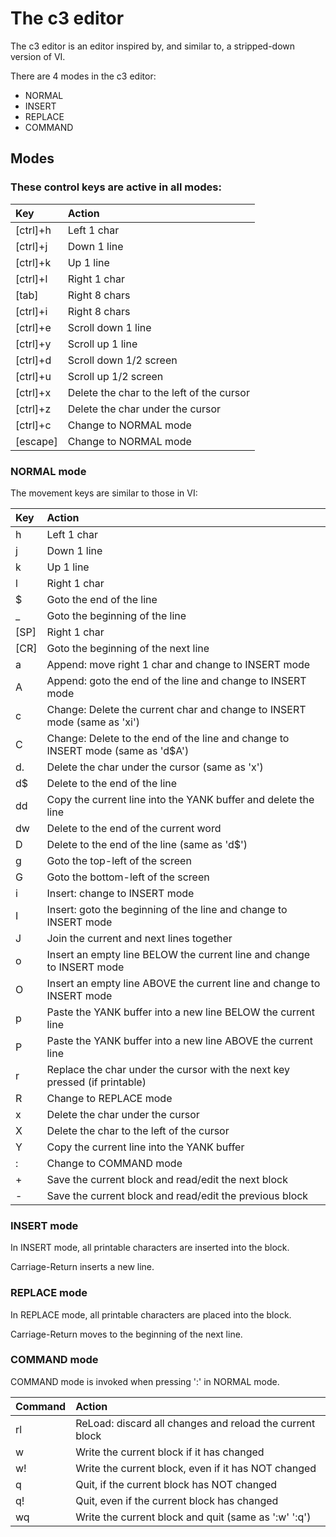 # The c3 editor

The c3 editor is an editor inspired by, and similar to, a stripped-down version of VI.

There are 4 modes in the c3 editor:
- NORMAL
- INSERT
- REPLACE
- COMMAND

## Modes

### These control keys are active in all modes:

| Key      | Action |
| :--      | :-- |
| [ctrl]+h | Left 1 char |
| [ctrl]+j | Down 1 line |
| [ctrl]+k | Up 1 line |
| [ctrl]+l | Right 1 char |
| [tab]    | Right 8 chars |
| [ctrl]+i | Right 8 chars |
| [ctrl]+e | Scroll down 1 line |
| [ctrl]+y | Scroll up 1 line |
| [ctrl]+d | Scroll down 1/2 screen |
| [ctrl]+u | Scroll up 1/2 screen |
| [ctrl]+x | Delete the char to the left of the cursor |
| [ctrl]+z | Delete the char under the cursor |
| [ctrl]+c | Change to NORMAL mode |
| [escape] | Change to NORMAL mode |

### NORMAL mode

The movement keys are similar to those in VI:

| Key  | Action|
| :--  | :-- |
| h    | Left 1 char |
| j    | Down 1 line |
| k    | Up 1 line |
| l    | Right 1 char |
| $    | Goto the end of the line |
| _    | Goto the beginning of the line |
| [SP] | Right 1 char |
| [CR] | Goto the beginning of the next line |
| a    | Append: move right 1 char and change to INSERT mode |
| A    | Append: goto the end of the line and change to INSERT mode |
| c    | Change: Delete the current char and change to INSERT mode (same as 'xi') |
| C    | Change: Delete to the end of the line and change to INSERT mode (same as 'd$A') |
| d.   | Delete the char under the cursor (same as 'x') |
| d$   | Delete to the end of the line |
| dd   | Copy the current line into the YANK buffer and delete the line |
| dw   | Delete to the end of the current word |
| D    | Delete to the end of the line (same as 'd$') |
| g    | Goto the top-left of the screen |
| G    | Goto the bottom-left of the screen |
| i    | Insert: change to INSERT mode |
| I    | Insert: goto the beginning of the line and change to INSERT mode |
| J    | Join the current and next lines together |
| o    | Insert an empty line BELOW the current line and change to INSERT mode |
| O    | Insert an empty line ABOVE the current line and change to INSERT mode |
| p    | Paste the YANK buffer into a new line BELOW the current line |
| P    | Paste the YANK buffer into a new line ABOVE the current line |
| r    | Replace the char under the cursor with the next key pressed (if printable) |
| R    | Change to REPLACE mode |
| x    | Delete the char under the cursor |
| X    | Delete the char to the left of the cursor |
| Y    | Copy the current line into the YANK buffer |
| :    | Change to COMMAND mode |
| +    | Save the current block and read/edit the next block |
| -    | Save the current block and read/edit the previous block |

### INSERT mode

In INSERT mode, all printable characters are inserted into the block.

Carriage-Return inserts a new line.

### REPLACE mode

In REPLACE mode, all printable characters are placed into the block.

Carriage-Return moves to the beginning of the next line.

### COMMAND mode

COMMAND mode is invoked when pressing ':' in NORMAL mode.

| Command | Action|
| :--     | :-- |
| rl      | ReLoad: discard all changes and reload the current block |
| w       | Write the current block if it has changed |
| w!      | Write the current block, even if it has NOT changed |
| q       | Quit, if the current block has NOT changed |
| q!      | Quit, even if the current block has changed |
| wq      | Write the current block and quit (same as ':w' ':q') |
